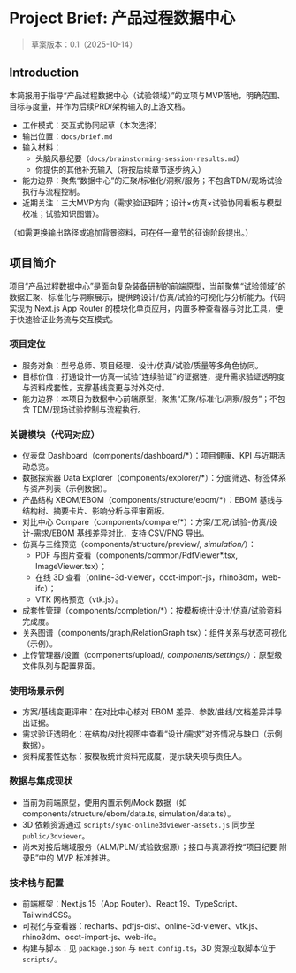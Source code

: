 # Project Brief: 产品过程数据中心

> 草案版本：0.1（2025-10-14）

## Introduction

本简报用于指导“产品过程数据中心（试验领域）”的立项与MVP落地，明确范围、目标与度量，并作为后续PRD/架构输入的上游文档。

- 工作模式：交互式协同起草（本次选择）
- 输出位置：`docs/brief.md`
- 输入材料：
  - 头脑风暴纪要（`docs/brainstorming-session-results.md`）
  - 你提供的其他补充输入（将按后续章节逐步纳入）
- 能力边界：聚焦“数据中心”的汇聚/标准化/洞察/服务；不包含TDM/现场试验执行与流程控制。
- 近期关注：三大MVP方向（需求验证矩阵；设计×仿真×试验协同看板与模型校准；试验知识图谱）。

（如需更换输出路径或追加背景资料，可在任一章节的征询阶段提出。）

## 项目简介

项目“产品过程数据中心”是面向复杂装备研制的前端原型，当前聚焦“试验领域”的数据汇聚、标准化与洞察展示，提供跨设计/仿真/试验的可视化与分析能力。代码实现为 Next.js App Router 的模块化单页应用，内置多种查看器与对比工具，便于快速验证业务流与交互模式。

### 项目定位
- 服务对象：型号总师、项目经理、设计/仿真/试验/质量等多角色协同。
- 目标价值：打通设计—仿真—试验“连续验证”的证据链，提升需求验证透明度与资料成套性，支撑基线变更与对外交付。
- 能力边界：本项目为数据中心前端原型，聚焦“汇聚/标准化/洞察/服务”；不包含 TDM/现场试验控制与流程执行。

### 关键模块（代码对应）
- 仪表盘 Dashboard（components/dashboard/*）：项目健康、KPI 与近期活动总览。
- 数据探索器 Data Explorer（components/explorer/*）：分面筛选、标签体系与资产列表（示例数据）。
- 产品结构 XBOM/EBOM（components/structure/ebom/*）：EBOM 基线与结构树、摘要卡片、影响分析与评审面板。
- 对比中心 Compare（components/compare/*）：方案/工况/试验-仿真/设计-需求/EBOM 基线差异对比，支持 CSV/PNG 导出。
- 仿真与三维预览（components/structure/preview/*, simulation/*）：
  - PDF 与图片查看（components/common/PdfViewer*.tsx, ImageViewer.tsx）；
  - 在线 3D 查看（online-3d-viewer，occt-import-js，rhino3dm，web-ifc）；
  - VTK 网格预览（vtk.js）。
- 成套性管理（components/completion/*）：按模板统计设计/仿真/试验资料完成度。
- 关系图谱（components/graph/RelationGraph.tsx）：组件关系与状态可视化（示例）。
- 上传管理器/设置（components/upload/*, components/settings/*）：原型级文件队列与配置界面。

### 使用场景示例
- 方案/基线变更评审：在对比中心核对 EBOM 差异、参数/曲线/文档差异并导出证据。
- 需求验证透明化：在结构/对比视图中查看“设计/需求”对齐情况与缺口（示例数据）。
- 资料成套性达标：按模板统计资料完成度，提示缺失项与责任人。

### 数据与集成现状
- 当前为前端原型，使用内置示例/Mock 数据（如 components/structure/ebom/data.ts, simulation/data.ts）。
- 3D 依赖资源通过 `scripts/sync-online3dviewer-assets.js` 同步至 `public/3dviewer`。
- 尚未对接后端域服务（ALM/PLM/试验数据源）；接口与真源将按“项目纪要 附录B”中的 MVP 标准推进。

### 技术栈与配置
- 前端框架：Next.js 15（App Router）、React 19、TypeScript、TailwindCSS。
- 可视化与查看器：recharts、pdfjs-dist、online-3d-viewer、vtk.js、rhino3dm、occt-import-js、web-ifc。
- 构建与脚本：见 `package.json` 与 `next.config.ts`，3D 资源拉取脚本位于 `scripts/`。
